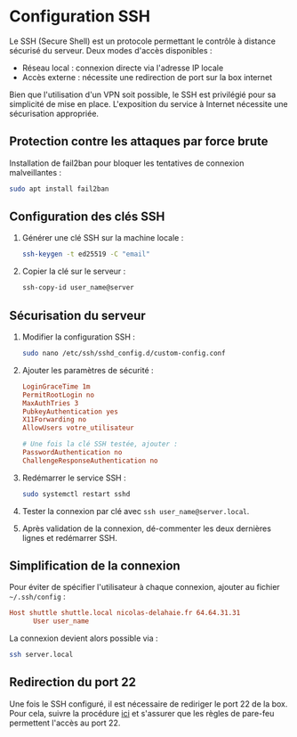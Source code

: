 # Configuration SSH

Le SSH (Secure Shell) est un protocole permettant le contrôle à distance sécurisé du serveur. Deux modes d'accès disponibles :

- Réseau local : connexion directe via l'adresse IP locale
- Accès externe : nécessite une redirection de port sur la box internet

Bien que l'utilisation d'un VPN soit possible, le SSH est privilégié pour sa simplicité de mise en place. L'exposition du service à Internet nécessite une sécurisation appropriée.

## Protection contre les attaques par force brute

Installation de fail2ban pour bloquer les tentatives de connexion malveillantes :

```bash
sudo apt install fail2ban
```

## Configuration des clés SSH

1. Générer une clé SSH sur la machine locale :

   ```bash
   ssh-keygen -t ed25519 -C "email"
   ```

2. Copier la clé sur le serveur :

   ```bash
   ssh-copy-id user_name@server
   ```

## Sécurisation du serveur

1. Modifier la configuration SSH :

   ```bash
   sudo nano /etc/ssh/sshd_config.d/custom-config.conf
   ```

2. Ajouter les paramètres de sécurité :

   ```conf
   LoginGraceTime 1m
   PermitRootLogin no
   MaxAuthTries 3
   PubkeyAuthentication yes
   X11Forwarding no
   AllowUsers votre_utilisateur

   # Une fois la clé SSH testée, ajouter :
   PasswordAuthentication no
   ChallengeResponseAuthentication no
   ```

3. Redémarrer le service SSH :

   ```bash
   sudo systemctl restart sshd
   ```

4. Tester la connexion par clé avec `ssh user_name@server.local`.
5. Après validation de la connexion, dé-commenter les deux dernières lignes et redémarrer SSH.

## Simplification de la connexion

Pour éviter de spécifier l'utilisateur à chaque connexion, ajouter au fichier `~/.ssh/config` :

```conf
Host shuttle shuttle.local nicolas-delahaie.fr 64.64.31.31
      User user_name
```

La connexion devient alors possible via :

```bash
ssh server.local
```

## Redirection du port 22

Une fois le SSH configuré, il est nécessaire de rediriger le port 22 de la box. Pour cela, suivre la procédure [ici](./router-setup.md#redirection-des-ports) et s'assurer que les règles de pare-feu permettent l'accès au port 22.
